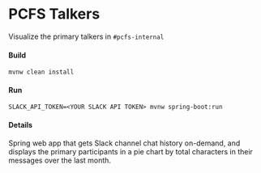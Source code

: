 #   PCFS Talkers

Visualize the primary talkers in `#pcfs-internal`

#### Build
```
mvnw clean install
```

#### Run
```
SLACK_API_TOKEN=<YOUR SLACK API TOKEN> mvnw spring-boot:run
```

#### Details

Spring web app that gets Slack channel chat history on-demand, and displays the primary participants
in a pie chart by total characters in their messages over the last month.

